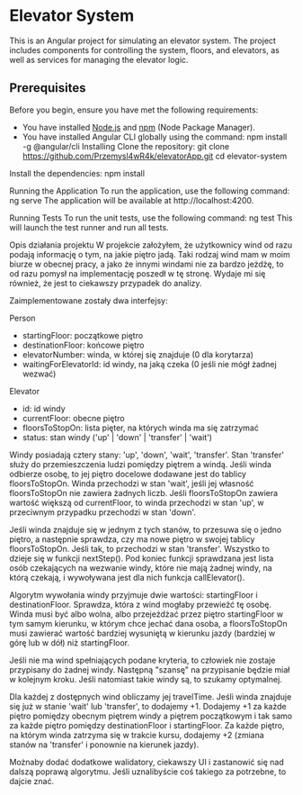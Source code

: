 # Elevator System

This is an Angular project for simulating an elevator system. The project includes components for controlling the system, floors, and elevators, as well as services for managing the elevator logic.

## Prerequisites

Before you begin, ensure you have met the following requirements:
- You have installed [Node.js](https://nodejs.org/) and [npm](https://www.npmjs.com/) (Node Package Manager).
- You have installed Angular CLI globally using the command:
  npm install -g @angular/cli
Installing
Clone the repository:
git clone https://github.com/Przemysl4wR4k/elevatorApp.git
cd elevator-system

Install the dependencies:
npm install

Running the Application
To run the application, use the following command:
ng serve
The application will be available at http://localhost:4200.

Running Tests
To run the unit tests, use the following command:
ng test
This will launch the test runner and run all tests.


Opis działania projektu
W projekcie założyłem, że użytkownicy wind od razu podają informację o tym, na jakie piętro jadą. Taki rodzaj wind mam w moim biurze w obecnej pracy, a jako że innymi windami nie za bardzo jeżdżę, to od razu pomysł na implementację poszedł w tę stronę. Wydaje mi się również, że jest to ciekawszy przypadek do analizy.

Zaimplementowane zostały dwa interfejsy:

Person

- startingFloor: początkowe piętro
- destinationFloor: końcowe piętro
- elevatorNumber: winda, w której się znajduje (0 dla korytarza)
- waitingForElevatorId: id windy, na jaką czeka (0 jeśli nie mógł żadnej wezwać)

Elevator

- id: id windy
- currentFloor: obecne piętro
- floorsToStopOn: lista pięter, na których winda ma się zatrzymać
- status: stan windy ('up' | 'down' | 'transfer' | 'wait')

Windy posiadają cztery stany: 'up', 'down', 'wait', 'transfer'. Stan 'transfer' służy do przemieszczenia ludzi pomiędzy piętrem a windą. Jeśli winda odbierze osobę, to jej piętro docelowe dodawane jest do tablicy floorsToStopOn. Winda przechodzi w stan 'wait', jeśli jej własność floorsToStopOn nie zawiera żadnych liczb. Jeśli floorsToStopOn zawiera wartość większą od currentFloor, to winda przechodzi w stan 'up', w przeciwnym przypadku przechodzi w stan 'down'.

Jeśli winda znajduje się w jednym z tych stanów, to przesuwa się o jedno piętro, a następnie sprawdza, czy ma nowe piętro w swojej tablicy floorsToStopOn. Jeśli tak, to przechodzi w stan 'transfer'. Wszystko to dzieje się w funkcji nextStep(). Pod koniec funkcji sprawdzana jest lista osób czekających na wezwanie windy, które nie mają żadnej windy, na którą czekają, i wywoływana jest dla nich funkcja callElevator().

Algorytm wywołania windy przyjmuje dwie wartości: startingFloor i destinationFloor. Sprawdza, która z wind mogłaby przewieźć tę osobę. Winda musi być albo wolna, albo przejeżdżać przez piętro startingFloor w tym samym kierunku, w którym chce jechać dana osoba, a floorsToStopOn musi zawierać wartość bardziej wysuniętą w kierunku jazdy (bardziej w górę lub w dół) niż startingFloor.

Jeśli nie ma wind spełniających podane kryteria, to człowiek nie zostaje przypisany do żadnej windy. Następną "szansę" na przypisanie będzie miał w kolejnym kroku. Jeśli natomiast takie windy są, to szukamy optymalnej.

Dla każdej z dostępnych wind obliczamy jej travelTime. Jeśli winda znajduje się już w stanie 'wait' lub 'transfer', to dodajemy +1. Dodajemy +1 za każde piętro pomiędzy obecnym piętrem windy a piętrem początkowym i tak samo za każde piętro pomiędzy destinationFloor i startingFloor. Za każde piętro, na którym winda zatrzyma się w trakcie kursu, dodajemy +2 (zmiana stanów na 'transfer' i ponownie na kierunek jazdy).

Możnaby dodać dodatkowe walidatory, ciekawszy UI i zastanowić się nad dalszą poprawą algorytmu. Jeśli uznalibyście coś takiego za potrzebne, to dajcie znać.





